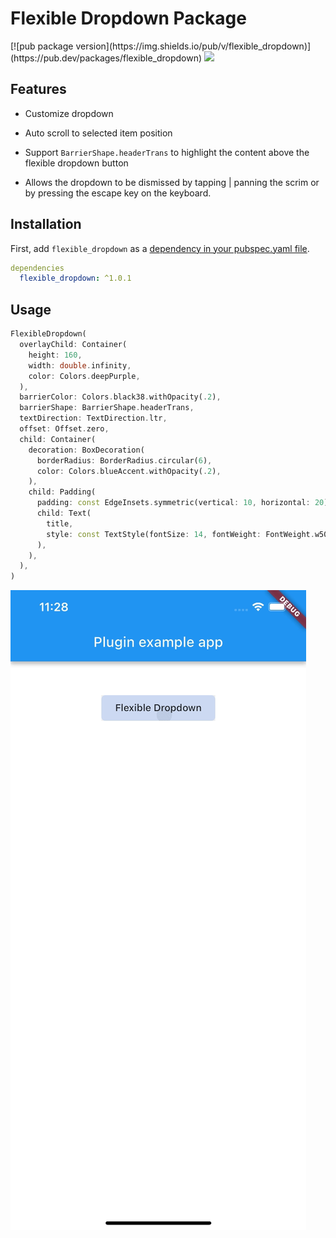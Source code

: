 # Flexible Dropdown Package

<div align="left">
[![pub package version](https://img.shields.io/pub/v/flexible_dropdown)](https://pub.dev/packages/flexible_dropdown)
<a href="https://flutter.dev/" rel="noopener" target="_blank"><img src="https://img.shields.io/badge/platform-flutter-ff69b4.svg"></a>
</div>


## Features

* Customize dropdown

* Auto scroll to selected item position

* Support `BarrierShape.headerTrans` to highlight the content above the flexible dropdown button

* Allows the dropdown to be dismissed by tapping | panning the scrim or by pressing the escape key on the keyboard.

## Installation

First, add `flexible_dropdown` as a [dependency in your pubspec.yaml file](https://flutter.dev/using-packages/).

```yaml
dependencies
  flexible_dropdown: ^1.0.1
```

## Usage

```dart
FlexibleDropdown(
  overlayChild: Container(
    height: 160,
    width: double.infinity,
    color: Colors.deepPurple,
  ),
  barrierColor: Colors.black38.withOpacity(.2),
  barrierShape: BarrierShape.headerTrans,
  textDirection: TextDirection.ltr,
  offset: Offset.zero,
  child: Container(
    decoration: BoxDecoration(
      borderRadius: BorderRadius.circular(6),
      color: Colors.blueAccent.withOpacity(.2),
    ),
    child: Padding(
      padding: const EdgeInsets.symmetric(vertical: 10, horizontal: 20),
      child: Text(
        title,
        style: const TextStyle(fontSize: 14, fontWeight: FontWeight.w500),
      ),
    ),
  ),
)
```

![example](assets/example.gif)
